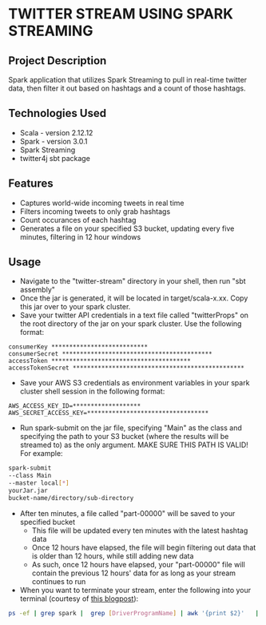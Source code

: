 # TWITTER STREAM USING SPARK STREAMING #

## Project Description ##
Spark application that utilizes Spark Streaming to pull in real-time twitter data, then filter it out based on hashtags and a count of those hashtags.

## Technologies Used ##
- Scala - version 2.12.12
- Spark - version 3.0.1
- Spark Streaming
- twitter4j sbt package

## Features ##
- Captures world-wide incoming tweets in real time
- Filters incoming tweets to only grab hashtags
- Count occurances of each hashtag
- Generates a file on your specified S3 bucket, updating every five minutes, filtering in 12 hour windows

## Usage ##
- Navigate to the "twitter-stream" directory in your shell, then run "sbt assembly"
- Once the jar is generated, it will be located in target/scala-x.xx. Copy this jar over to your spark cluster.
- Save your twitter API credentials in a text file called "twitterProps" on the root directory of the jar on your spark cluster. Use the following format:
```
consumerKey ***************************
consumerSecret ******************************************
accessToken ***************************************
accessTokenSecret ************************************************
```
- Save your AWS S3 credentials as environment variables in your spark cluster shell session in the following format:
```
AWS_ACCESS_KEY_ID=*******************
AWS_SECRET_ACCESS_KEY=**********************************
```
- Run spark-submit on the jar file, specifying "Main" as the class and specifying the path to your S3 bucket (where the results will be streamed to) as the only argument. MAKE SURE THIS PATH IS VALID! For example:

```bash
spark-submit 
--class Main 
--master local[*] 
yourJar.jar 
bucket-name/directory/sub-directory
```

- After ten minutes, a file called "part-00000" will be saved to your specified bucket 
    - This file will be updated every ten minutes with the latest hashtag data
    - Once 12 hours have elapsed, the file will begin filtering out data that is older than 12 hours, while still adding new data
    - As such, once 12 hours have elapsed, your "part-00000" file will contain the previous 12 hours' data for as long as your stream continues to run
- When you want to terminate your stream, enter the following into your terminal (courtesy of [this blogpost](http://why-not-learn-something.blogspot.com/2016/05/apache-spark-streaming-how-to-do.html)): 

```bash
ps -ef | grep spark |  grep [DriverProgramName] | awk '{print $2}'   | xargs kill  -SIGTERM
```